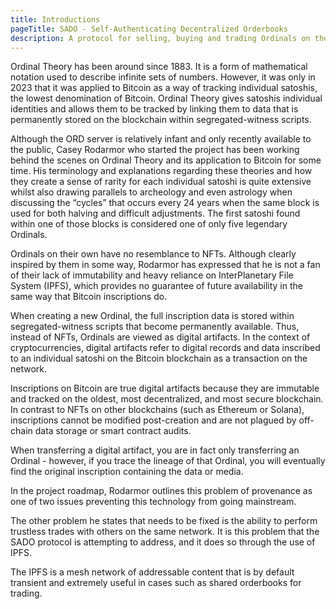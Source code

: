 ```yaml
---
title: Introductions
pageTitle: SADO - Self-Authenticating Decentralized Orderbooks
description: A protocol for selling, buying and trading Ordinals on the bitcoin network.
---
```


Ordinal Theory has been around since 1883. It is a form of mathematical notation used to describe infinite sets of numbers. However, it was only in 2023 that it was applied to Bitcoin as a way of tracking individual satoshis, the lowest denomination of Bitcoin. Ordinal Theory gives satoshis individual identities and allows them to be tracked by linking them to data that is permanently stored on the blockchain within segregated-witness scripts.

Although the ORD server is relatively infant and only recently available to the public, Casey Rodarmor who started the project has been working behind the scenes on Ordinal Theory and its application to Bitcoin for some time. His terminology and explanations regarding these theories and how they create a sense of rarity for each individual satoshi is quite extensive whilst also drawing parallels to archeology and even astrology when discussing the “cycles” that occurs every 24 years when the same block is used for both halving and difficult adjustments. The first satoshi found within one of those blocks is considered one of only five legendary Ordinals.

Ordinals on their own have no resemblance to NFTs. Although clearly inspired by them in some way, Rodarmor has expressed that he is not a fan of their lack of immutability and heavy reliance on InterPlanetary File System (IPFS), which provides no guarantee of future availability in the same way that Bitcoin inscriptions do.

When creating a new Ordinal, the full inscription data is stored within segregated-witness scripts that become permanently available. Thus, instead of NFTs, Ordinals are viewed as digital artifacts. In the context of cryptocurrencies, digital artifacts refer to digital records and data inscribed to an individual satoshi on the Bitcoin blockchain as a transaction on the network.

Inscriptions on Bitcoin are true digital artifacts because they are immutable and tracked on the oldest, most decentralized, and most secure blockchain. In contrast to NFTs on other blockchains (such as Ethereum or Solana), inscriptions cannot be modified post-creation and are not plagued by off-chain data storage or smart contract audits.

When transferring a digital artifact, you are in fact only transferring an Ordinal - however, if you trace the lineage of that Ordinal, you will eventually find the original inscription containing the data or media.

In the project roadmap, Rodarmor outlines this problem of provenance as one of two issues preventing this technology from going mainstream.

The other problem he states that needs to be fixed is the ability to perform trustless trades with others on the same network. It is this problem that the SADO protocol is attempting to address, and it does so through the use of IPFS.

The IPFS is a mesh network of addressable content that is by default transient and extremely useful in cases such as shared orderbooks for trading.